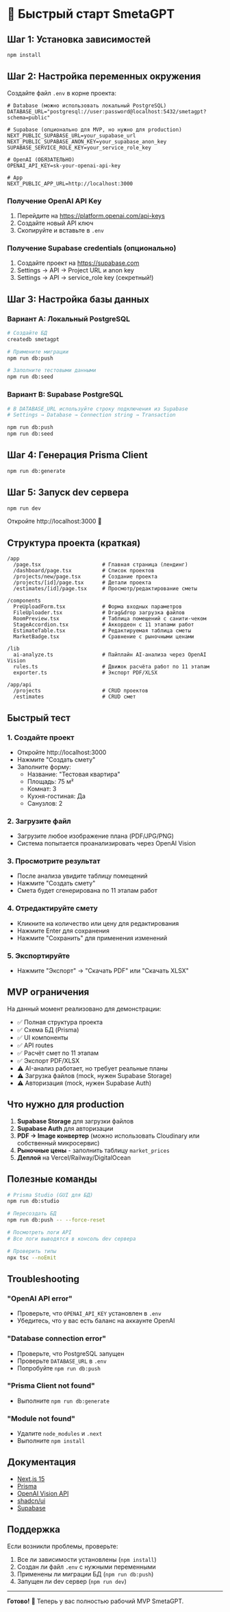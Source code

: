 # 🚀 Быстрый старт SmetaGPT

## Шаг 1: Установка зависимостей

```bash
npm install
```

## Шаг 2: Настройка переменных окружения

Создайте файл `.env` в корне проекта:

```env
# Database (можно использовать локальный PostgreSQL)
DATABASE_URL="postgresql://user:password@localhost:5432/smetagpt?schema=public"

# Supabase (опционально для MVP, но нужно для production)
NEXT_PUBLIC_SUPABASE_URL=your_supabase_url
NEXT_PUBLIC_SUPABASE_ANON_KEY=your_supabase_anon_key
SUPABASE_SERVICE_ROLE_KEY=your_service_role_key

# OpenAI (ОБЯЗАТЕЛЬНО)
OPENAI_API_KEY=sk-your-openai-api-key

# App
NEXT_PUBLIC_APP_URL=http://localhost:3000
```

### Получение OpenAI API Key

1. Перейдите на https://platform.openai.com/api-keys
2. Создайте новый API ключ
3. Скопируйте и вставьте в `.env`

### Получение Supabase credentials (опционально)

1. Создайте проект на https://supabase.com
2. Settings → API → Project URL и anon key
3. Settings → API → service_role key (секретный!)

## Шаг 3: Настройка базы данных

### Вариант A: Локальный PostgreSQL

```bash
# Создайте БД
createdb smetagpt

# Примените миграции
npm run db:push

# Заполните тестовыми данными
npm run db:seed
```

### Вариант B: Supabase PostgreSQL

```bash
# В DATABASE_URL используйте строку подключения из Supabase
# Settings → Database → Connection string → Transaction

npm run db:push
npm run db:seed
```

## Шаг 4: Генерация Prisma Client

```bash
npm run db:generate
```

## Шаг 5: Запуск dev сервера

```bash
npm run dev
```

Откройте http://localhost:3000 🎉

## Структура проекта (краткая)

```
/app
  /page.tsx                    # Главная страница (лендинг)
  /dashboard/page.tsx          # Список проектов
  /projects/new/page.tsx       # Создание проекта
  /projects/[id]/page.tsx      # Детали проекта
  /estimates/[id]/page.tsx     # Просмотр/редактирование сметы
  
/components
  PreUploadForm.tsx            # Форма входных параметров
  FileUploader.tsx             # Drag&drop загрузка файлов
  RoomPreview.tsx              # Таблица помещений с санити-чеком
  StageAccordion.tsx           # Аккордеон с 11 этапами работ
  EstimateTable.tsx            # Редактируемая таблица сметы
  MarketBadge.tsx              # Сравнение с рыночными ценами
  
/lib
  ai-analyze.ts                # Пайплайн AI-анализа через OpenAI Vision
  rules.ts                     # Движок расчёта работ по 11 этапам
  exporter.ts                  # Экспорт PDF/XLSX
  
/app/api
  /projects                    # CRUD проектов
  /estimates                   # CRUD смет
```

## Быстрый тест

### 1. Создайте проект

- Откройте http://localhost:3000
- Нажмите "Создать смету"
- Заполните форму:
  - Название: "Тестовая квартира"
  - Площадь: 75 м²
  - Комнат: 3
  - Кухня-гостиная: Да
  - Санузлов: 2

### 2. Загрузите файл

- Загрузите любое изображение плана (PDF/JPG/PNG)
- Система попытается проанализировать через OpenAI Vision

### 3. Просмотрите результат

- После анализа увидите таблицу помещений
- Нажмите "Создать смету"
- Смета будет сгенерирована по 11 этапам работ

### 4. Отредактируйте смету

- Кликните на количество или цену для редактирования
- Нажмите Enter для сохранения
- Нажмите "Сохранить" для применения изменений

### 5. Экспортируйте

- Нажмите "Экспорт" → "Скачать PDF" или "Скачать XLSX"

## MVP ограничения

На данный момент реализовано для демонстрации:

- ✅ Полная структура проекта
- ✅ Схема БД (Prisma)
- ✅ UI компоненты
- ✅ API routes
- ✅ Расчёт смет по 11 этапам
- ✅ Экспорт PDF/XLSX
- ⚠️ AI-анализ работает, но требует реальные планы
- ⚠️ Загрузка файлов (mock, нужен Supabase Storage)
- ⚠️ Авторизация (mock, нужен Supabase Auth)

## Что нужно для production

1. **Supabase Storage** для загрузки файлов
2. **Supabase Auth** для авторизации
3. **PDF → Image конвертер** (можно использовать Cloudinary или собственный микросервис)
4. **Рыночные цены** - заполнить таблицу `market_prices`
5. **Деплой** на Vercel/Railway/DigitalOcean

## Полезные команды

```bash
# Prisma Studio (GUI для БД)
npm run db:studio

# Пересоздать БД
npm run db:push -- --force-reset

# Посмотреть логи API
# Все логи выводятся в консоль dev сервера

# Проверить типы
npx tsc --noEmit
```

## Troubleshooting

### "OpenAI API error"
- Проверьте, что `OPENAI_API_KEY` установлен в `.env`
- Убедитесь, что у вас есть баланс на аккаунте OpenAI

### "Database connection error"
- Проверьте, что PostgreSQL запущен
- Проверьте `DATABASE_URL` в `.env`
- Попробуйте `npm run db:push`

### "Prisma Client not found"
- Выполните `npm run db:generate`

### "Module not found"
- Удалите `node_modules` и `.next`
- Выполните `npm install`

## Документация

- [Next.js 15](https://nextjs.org/docs)
- [Prisma](https://www.prisma.io/docs)
- [OpenAI Vision API](https://platform.openai.com/docs/guides/vision)
- [shadcn/ui](https://ui.shadcn.com)
- [Supabase](https://supabase.com/docs)

## Поддержка

Если возникли проблемы, проверьте:
1. Все ли зависимости установлены (`npm install`)
2. Создан ли файл `.env` с нужными переменными
3. Применены ли миграции БД (`npm run db:push`)
4. Запущен ли dev сервер (`npm run dev`)

---

**Готово!** 🎉 Теперь у вас полностью рабочий MVP SmetaGPT.

